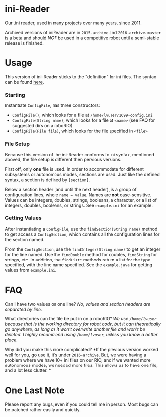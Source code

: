 # ini-Reader

Our .ini reader, used in many projects over many years, since 2011.

Archived versions of iniReader are in `2015-archive` and `2016-archive`. `master` is a beta and should *NOT* be used in a competitive robot until a semi-stable release is finished.

# Usage

This version of ini-Reader sticks to the "definition" for ini files. The syntax can be found [here](https://en.wikipedia.org/wiki/INI_file).

### Starting

Instantiate `ConfigFile`, has three constructors:
- `ConfigFile()`, which looks for a file at `/home/lvuser/1699-config.ini`
- `ConfigFile(String name)`, which looks for a file at `<name>` (see FAQ for suggested dirs on a roboRIO)
- `ConfigFile(File file)`, which looks for the file specified in `<file>`

### File Setup

Because this version of the ini-Reader conforms to ini syntax, mentioned aboved, the file setup is different then pervious versions.

First off, only **one** file is used. In order to accommodate for different subsystems or autonomous modes, sections are used. Just like the defined syntax, a section is defined by `[section]`.

Below a section header (and until the next header), is a group of configuration lines, where `name = value`. Names are **not** case-sensitive. Values can be integers, doubles, strings, booleans, a character, or a list of integers, doubles, booleans,  or strings. See `example.ini` for an example.

### Getting Values

After instantiating a `ConfigFile`, use the `findSection(String name)` method to get access a `ConfigSection`, which contains all the configuration lines for the section named.

From the `ConfigSection`, use the `findInteger(String name)` to get an integer for the line named. Use the `findDouble` method for doubles, `findString` for strings, etc. In addition, the `findList*` methods return a list for the type specified, with the line name specified. See the `example.java` for getting values from `example.ini`.

# FAQ

Can I have two values on one line? *No, values and section headers are separated by line.*

What directories can the file be put in on a roboRIO? *We use `/home/lvuser` because that is the working directory for robot code, but it can theoretically go anywhere, as long as it won't overwrite another file and won't be deleted. I highly recommend using `/home/lvuser`, unless you know a better place.*

Why did you make this more complicated? *If the previous version worked well for you, go use it, it's under `2016-archive`. But, we were having a problem where we have 10+ ini files on our RIO, and if we wanted more autonomous modes, we needed more files. This allows us to have one file, and a lot less clutter. *

# One Last Note

Please report any bugs, even if you could tell me in person. Most bugs can be patched rather easily and quickly.
